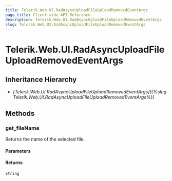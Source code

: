 ```yaml
---
title: Telerik.Web.UI.RadAsyncUploadFileUploadRemovedEventArgs
page_title: Client-side API Reference
description: Telerik.Web.UI.RadAsyncUploadFileUploadRemovedEventArgs
slug: Telerik.Web.UI.RadAsyncUploadFileUploadRemovedEventArgs
---
```


# Telerik.Web.UI.RadAsyncUploadFileUploadRemovedEventArgs 

## Inheritance Hierarchy

* *[Telerik.Web.UI.RadAsyncUploadFileUploadRemovedEventArgs]({%slug Telerik.Web.UI.RadAsyncUploadFileUploadRemovedEventArgs%})*

## Methods

### get_fileName

Returns the name of the selected file.

#### Parameters

#### Returns

`String`